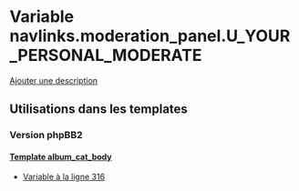 # Variable navlinks.moderation_panel.U_YOUR_PERSONAL_MODERATE
[Ajouter une description](https://fa-tvars.appspot.com/var/navlinks.moderation_panel.U_YOUR_PERSONAL_MODERATE)

## Utilisations dans les templates

### Version phpBB2

#### [Template album_cat_body](subsilver/album_cat_body.md)
* [Variable &agrave; la ligne 316](../subsilver/album_cat_body.tpl#L316)